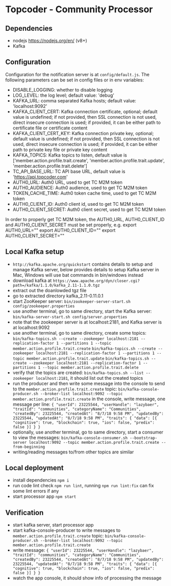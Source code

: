 # Topcoder - Community Processor

## Dependencies

- nodejs https://nodejs.org/en/ (v8+)
- Kafka

## Configuration

Configuration for the notification server is at `config/default.js`.
The following parameters can be set in config files or in env variables:

- DISABLE_LOGGING: whether to disable logging
- LOG_LEVEL: the log level; default value: 'debug'
- KAFKA_URL: comma separated Kafka hosts; default value: 'localhost:9092'
- KAFKA_CLIENT_CERT: Kafka connection certificate, optional; default value is undefined;
    if not provided, then SSL connection is not used, direct insecure connection is used;
    if provided, it can be either path to certificate file or certificate content
- KAFKA_CLIENT_CERT_KEY: Kafka connection private key, optional; default value is undefined;
    if not provided, then SSL connection is not used, direct insecure connection is used;
    if provided, it can be either path to private key file or private key content
- KAFKA_TOPICS: Kafka topics to listen, default value is ['member.action.profile.trait.create', 'member.action.profile.trait.update', 'member.action.profile.trait.delete']
- TC_API_BASE_URL: TC API base URL, default value is 'https://api.topcoder.com'
- AUTH0_URL: Auth0 URL, used to get TC M2M token
- AUTH0_AUDIENCE: Auth0 audience, used to get TC M2M token
- TOKEN_CACHE_TIME: Auth0 token cache time, used to get TC M2M token
- AUTH0_CLIENT_ID: Auth0 client id, used to get TC M2M token
- AUTH0_CLIENT_SECRET: Auth0 client secret, used to get TC M2M token

In order to properly get TC M2M token, the AUTH0_URL, AUTH0_CLIENT_ID and AUTH0_CLIENT_SECRET must be set properly, e.g.
export AUTH0_URL="<Auth0 URL>"
export AUTH0_CLIENT_ID="<Auth0 Client ID>"
export AUTH0_CLIENT_SECRET="<Auth0 Client Secret>"

## Local Kafka setup

- `http://kafka.apache.org/quickstart` contains details to setup and manage Kafka server,
  below provides details to setup Kafka server in Mac, Windows will use bat commands in bin/windows instead
- download kafka at `https://www.apache.org/dyn/closer.cgi?path=/kafka/1.1.0/kafka_2.11-1.1.0.tgz`
- extract out the doanlowded tgz file
- go to extracted directory kafka_2.11-0.11.0.1
- start ZooKeeper server:
  `bin/zookeeper-server-start.sh config/zookeeper.properties`
- use another terminal, go to same directory, start the Kafka server:
  `bin/kafka-server-start.sh config/server.properties`
- note that the zookeeper server is at localhost:2181, and Kafka server is at localhost:9092
- use another terminal, go to same directory, create some topics:
  `bin/kafka-topics.sh --create --zookeeper localhost:2181 --replication-factor 1 --partitions 1 --topic member.action.profile.trait.create`
  `bin/kafka-topics.sh --create --zookeeper localhost:2181 --replication-factor 1 --partitions 1 --topic member.action.profile.trait.update`
  `bin/kafka-topics.sh --create --zookeeper localhost:2181 --replication-factor 1 --partitions 1 --topic member.action.profile.trait.delete`
- verify that the topics are created:
  `bin/kafka-topics.sh --list --zookeeper localhost:2181`,
  it should list out the created topics
- run the producer and then write some message into the console to send to the `member.action.profile.trait.create` topic:
  `bin/kafka-console-producer.sh --broker-list localhost:9092 --topic member.action.profile.trait.create`
  in the console, write message, one message per line:
  `{ "userId": 23225544, "userHandle": "lazybaer", "traitId": "communities", "categoryName": "Communities", "createdBy": 23225544, "createdAt": "8/7/18 9:58 PM", "updatedBy": 23225544, "updatedAt": "8/7/18 9:58 PM", "traits": { "data": [{ "cognitive": true, "blockchain": true, "ios": false, "predix": false }] } }`
- optionally, use another terminal, go to same directory, start a consumer to view the messages:
  `bin/kafka-console-consumer.sh --bootstrap-server localhost:9092 --topic member.action.profile.trait.create --from-beginning`
- writing/reading messages to/from other topics are similar

## Local deployment

- install dependencies `npm i`
- run code lint check `npm run lint`, running `npm run lint:fix` can fix some lint errors if any
- start processor app `npm start`

## Verification

- start kafka server, start processor app
- start kafka-console-producer to write messages to `member.action.profile.trait.create` topic:
  `bin/kafka-console-producer.sh --broker-list localhost:9092 --topic member.action.profile.trait.create`
- write message:
  `{ "userId": 23225544, "userHandle": "lazybaer", "traitId": "communities", "categoryName": "Communities", "createdBy": 23225544, "createdAt": "8/7/18 9:58 PM", "updatedBy": 23225544, "updatedAt": "8/7/18 9:58 PM", "traits": { "data": [{ "cognitive": true, "blockchain": true, "ios": false, "predix": false }] } }`
- watch the app console, it should show info of processing the message
